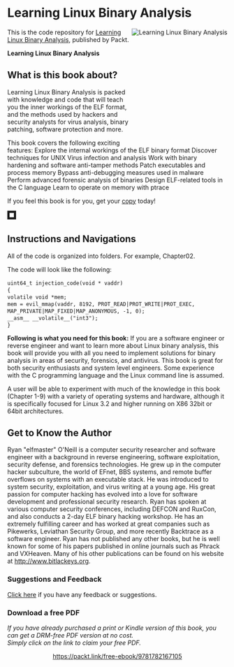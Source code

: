 


# Learning Linux Binary Analysis

<a href="https://www.packtpub.com/networking-and-servers/learning-linux-binary-analysis?utm_source=github&utm_medium=repository&utm_campaign=9781782167105 "><img src="https://dz13w8afd47il.cloudfront.net/sites/default/files/imagecache/ppv4_main_book_cover/7105OS.jpg" alt="Learning Linux Binary Analysis" height="256px" align="right"></a>

This is the code repository for [Learning Linux Binary Analysis](https://www.packtpub.com/networking-and-servers/learning-linux-binary-analysis?utm_source=github&utm_medium=repository&utm_campaign=9781782167105 ), published by Packt.

**Learning Linux Binary Analysis**

## What is this book about?
Learning Linux Binary Analysis is packed with knowledge and code that will teach you the inner workings of the ELF format, and the methods used by hackers and security analysts for virus analysis, binary patching, software protection and more.

This book covers the following exciting features:
Explore the internal workings of the ELF binary format 
Discover techniques for UNIX Virus infection and analysis 
Work with binary hardening and software anti-tamper methods 
Patch executables and process memory 
Bypass anti-debugging measures used in malware 
Perform advanced forensic analysis of binaries 
Design ELF-related tools in the C language 
Learn to operate on memory with ptrace 

If you feel this book is for you, get your [copy](https://www.amazon.com/dp/1782167102) today!

<a href="https://www.packtpub.com/?utm_source=github&utm_medium=banner&utm_campaign=GitHubBanner"><img src="https://raw.githubusercontent.com/PacktPublishing/GitHub/master/GitHub.png" 
alt="https://www.packtpub.com/" border="5" /></a>

## Instructions and Navigations
All of the code is organized into folders. For example, Chapter02.

The code will look like the following:
```
uint64_t injection_code(void * vaddr)
{
volatile void *mem;
mem = evil_mmap(vaddr, 8192, PROT_READ|PROT_WRITE|PROT_EXEC, MAP_PRIVATE|MAP_FIXED|MAP_ANONYMOUS, -1, 0);
__asm__ __volatile__("int3");
}
```

**Following is what you need for this book:**
If you are a software engineer or reverse engineer and want to learn more about Linux binary analysis, this book will provide you with all you need to implement solutions for binary analysis in areas of security, forensics, and antivirus. This book is great for both security enthusiasts and system level engineers. Some experience with the C programming language and the Linux command line is assumed.

A user will be able to experiment with much of the knowledge in this book (Chapter 1-9) with a variety of operating systems and hardware, although it is specifically focused for Linux 3.2 and higher running on X86 32bit or 64bit architectures.

## Get to Know the Author
Ryan "elfmaster" O'Neill is a computer security researcher and software 
engineer with a background in reverse engineering, software exploitation, security defense, and forensics technologies. He grew up in the computer hacker subculture, the world of EFnet, BBS systems, and remote buffer overflows on systems with an executable stack. He was introduced to system security, exploitation, and virus writing at a young age. His great passion for computer hacking has evolved into a love for software development and professional security research. Ryan has spoken at various computer security conferences, including DEFCON and RuxCon, and also conducts a 2-day ELF binary hacking workshop.
He has an extremely fulfilling career and has worked at great companies such as Pikewerks, Leviathan Security Group, and more recently Backtrace as a software engineer.
Ryan has not published any other books, but he is well known for some of his 
papers published in online journals such as Phrack and VXHeaven. Many of his 
other publications can be found on his website at http://www.bitlackeys.org.

### Suggestions and Feedback
[Click here](https://docs.google.com/forms/d/e/1FAIpQLSdy7dATC6QmEL81FIUuymZ0Wy9vH1jHkvpY57OiMeKGqib_Ow/viewform) if you have any feedback or suggestions.


### Download a free PDF

 <i>If you have already purchased a print or Kindle version of this book, you can get a DRM-free PDF version at no cost.<br>Simply click on the link to claim your free PDF.</i>
<p align="center"> <a href="https://packt.link/free-ebook/9781782167105">https://packt.link/free-ebook/9781782167105 </a> </p>
